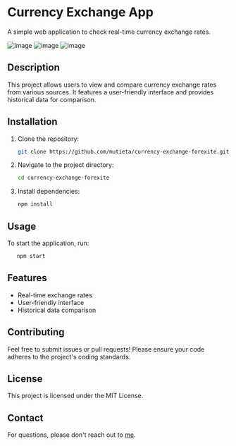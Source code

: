 # Currency Exchange App

A simple web application to check real-time currency exchange rates.


![image](https://github.com/user-attachments/assets/77d5f4b0-882b-43f3-b8a7-36312d413dba)
![image](https://github.com/user-attachments/assets/5144b995-7c75-41f7-aba0-06783efd6f9d)
![image](https://github.com/user-attachments/assets/49df07c5-80b6-4e34-88c8-4ad576dd8410)




## Description

This project allows users to view and compare currency exchange rates from various sources. It features a user-friendly interface and provides historical data for comparison.

## Installation

1. Clone the repository:
   ```bash
   git clone https://github.com/mutieta/currency-exchange-forexite.git
2. Navigate to the project directory:
   ```bash
   cd currency-exchange-forexite
3. Install dependencies:
   ```bash
   npm install

## Usage
To start the application, run:
```bash
   npm start
```


## Features

* Real-time exchange rates
* User-friendly interface
* Historical data comparison

## Contributing

Feel free to submit issues or pull requests! Please ensure your code adheres to the project's coding standards.

## License

This project is licensed under the MIT License.

## Contact

For questions, please don't reach out to [me](nann.sannaa@example.com).
